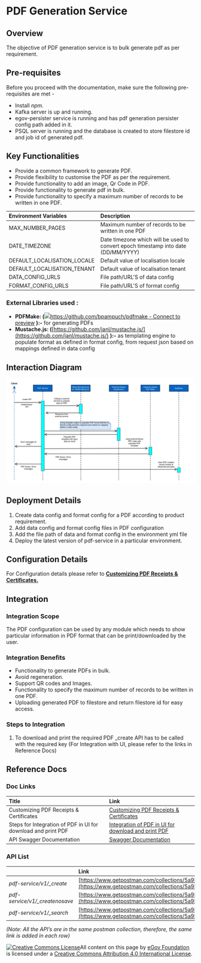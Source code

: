 # PDF Generation Service

## Overview <a id="Overview"></a>

The objective of PDF generation service is to bulk generate pdf as per requirement.

## Pre-requisites <a id="Pre-requisites"></a>

Before you proceed with the documentation, make sure the following pre-requisites are met -

* Install _npm._
* Kafka server is up and running.
* egov-persister service is running and has pdf generation persister config path added in it.
* PSQL server is running and the database is created to store filestore id and job id of generated pdf.

## Key Functionalities <a id="Key-Functionalities"></a>

* Provide a common framework to generate PDF.
* Provide flexibility to customise the PDF as per the requirement.
* Provide functionality to add an image, Qr Code in PDF.
* Provide functionality to generate pdf in bulk.
* Provide functionality to specify a maximum number of records to be written in one PDF.

| **Environment Variables** | **Description** |
| :--- | :--- |
| MAX\_NUMBER\_PAGES | Maximum number of records to be written in one PDF |
| DATE\_TIMEZONE | Date timezone which will be used to convert epoch timestamp into date \(DD/MM/YYYY\) |
| DEFAULT\_LOCALISATION\_LOCALE | Default value of localisation locale |
| DEFAULT\_LOCALISATION\_TENANT | Default value of localisation tenant |
| DATA\_CONFIG\_URLS | File path/URL'S of data config |
| FORMAT\_CONFIG\_URLS | File path/URL'S of format config |

### External Libraries used : <a id="External-Libraries-used-:"></a>

* **PDFMake: \(**[![](https://github.githubassets.com/favicon.ico)https://github.com/bpampuch/pdfmake - Connect to preview](https://github.com/bpampuch/pdfmake) **\):-** for generating PDFs
* **Mustache.js: \(**[https://github.com/janl/mustache.js/](https://github.com/janl/mustache.js/) **\):-** as templating engine to populate format as defined in format config, from request json based on mappings defined in data config

## Interaction Diagram <a id="Interaction-Diagram"></a>

![](../../../../.gitbook/assets/pdf.jpg)

## Deployment Details <a id="Deployment-Details"></a>

1. Create data config and format config for a PDF according to product requirement.
2. Add data config and format config files in PDF configuration
3. Add the file path of data and format config in the environment yml file
4. Deploy the latest version of pdf-service in a particular environment.

## Configuration Details <a id="Configuration-Details"></a>

For Configuration details please refer to [**Customizing PDF Receipts & Certificates.** ](../../configuring-digit-services/customizing-pdf-notices-and-certificates/customizing-pdf-receipts-and-certificates.md)

## Integration <a id="Integration"></a>

### Integration Scope <a id="Integration-Scope"></a>

The PDF configuration can be used by any module which needs to show particular information in PDF format that can be print/downloaded by the user.

### Integration Benefits <a id="Integration-Benefits"></a>

* Functionality to generate PDFs in bulk.
* Avoid regeneration.
* Support QR codes and Images.
* Functionality to specify the maximum number of records to be written in one PDF.
* Uploading generated PDF to filestore and return filestore id for easy access.

### Steps to Integration <a id="Steps-to-Integration"></a>

1. To download and print the required PDF \_create API has to be called with the required key \(For Integration with UI, please refer to the links in Reference Docs\)

## Reference Docs <a id="Reference-Docs"></a>

### Doc Links <a id="Doc-Links"></a>

| **Title** | **Link** |
| :--- | :--- |
| Customizing PDF Receipts & Certificates | [Customizing PDF Receipts & Certificates](../../configuring-digit-services/customizing-pdf-notices-and-certificates/customizing-pdf-receipts-and-certificates.md) |
| Steps for Integration of PDF in UI for download and print PDF | [Integration of PDF in UI for download and print PDF](../../configuring-digit-services/customizing-pdf-notices-and-certificates/integration-of-pdf-in-ui-for-download-and-print-pdf.md) |
| API Swagger Documentation | [Swagger Documentation](https://app.swaggerhub.com/apis/eGovernment/pdf-service_ap_is/1.1.0) |

### API List <a id="API-List"></a>

|  | **Link** |
| :--- | :--- |
| _pdf-service/v1/\_create_ | [https://www.getpostman.com/collections/5a9bfd6fd03f9f2a6fad](https://www.getpostman.com/collections/5a9bfd6fd03f9f2a6fad) |
| _pdf-service/v1/\_createnosave_ | [https://www.getpostman.com/collections/5a9bfd6fd03f9f2a6fad](https://www.getpostman.com/collections/5a9bfd6fd03f9f2a6fad) |
| _pdf-service/v1/\_search_ | [https://www.getpostman.com/collections/5a9bfd6fd03f9f2a6fad](https://www.getpostman.com/collections/5a9bfd6fd03f9f2a6fad) |

_\(Note: All the API’s are in the same postman collection, therefore, the same link is added in each row\)_

[![Creative Commons License](https://i.creativecommons.org/l/by/4.0/80x15.png)](http://creativecommons.org/licenses/by/4.0/)All content on this page by [eGov Foundation ](https://egov.org.in/)is licensed under a [Creative Commons Attribution 4.0 International License](http://creativecommons.org/licenses/by/4.0/).

